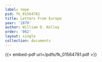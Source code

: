 ```yaml
---
label: nope
pid: fk_01564781
title: Letters From Europe
year: '1879'
author: William D. Kelley
order: '062'
layout: single
collection: documents
---
```



{{< embed-pdf url=/pdfs/fk_01564781.pdf >}}